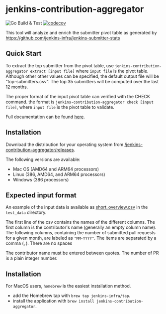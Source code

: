 # jenkins-contribution-aggregator


![Go Build & Test](https://github.com/jenkins-infra/jenkins-contribution-aggregator/actions/workflows/ci.yml/badge.svg)
[![codecov](https://codecov.io/gh/jenkins-infra/jenkins-contribution-aggregator/graph/badge.svg?token=VVXVISDI5P)](https://codecov.io/gh/jenkins-infra/jenkins-contribution-aggregator)

This tool will analyze and enrich the submitter pivot table as generated by https://github.com/jenkins-infra/jenkins-submitter-stats


## Quick Start

To extract the top submitter from the pivot table, use `jenkins-contribution-aggregator extract [input file]`  where `input file` is the pivot table. Although other other values can be specified, the default output file will be 
"top-submitters.csv". The top 35 submitters will be computed over the last 12 months. 

The proper format of the input pivot table can verified with the CHECK command. the format is `jenkins-contribution-aggregator check [input file]`, where `input file` is the pivot table to validate.

Full documentation can be found [here](docs/documentation.md).

## Installation

Download the distribution for your operating system from [/jenkins-contribution-aggregator/releases](https://github.com/jenkins-infra/jenkins-contribution-aggregator/releases).

The following versions are available:

* Mac OS (AMD64 and ARM64 processors)
* Linux (386, AMD64, and ARM64 processors)
* Windows (386 processors)

## Expected input format

An example of the input data is available as [short_overview.csv](test_data/short_overview.csv) in 
the `test_data` directory.

The first line of the csv contains the names of the different columns. The first column is the contributor's
name (generally an empty column name). The following columns, containing the number of submitted pull requests 
for a given month, are labeled as `"MM-YYYY"`. The items are separated by a comma (`,`). There are no spaces

The contributor name must be entered between quotes. The number of PR is a plain integer number.

## Installation

For MacOS users, `homebrew` is the easiest installation method.

- add the Homebrew tap with `brew tap jenkins-infra/tap`.
- install the application with `brew install jenkins-contribution-aggregator`.
